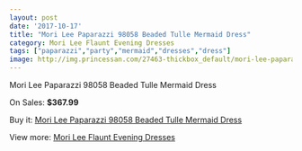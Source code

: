 ```yaml
---
layout: post
date: '2017-10-17'
title: "Mori Lee Paparazzi 98058 Beaded Tulle Mermaid Dress"
category: Mori Lee Flaunt Evening Dresses
tags: ["paparazzi","party","mermaid","dresses","dress"]
image: http://img.princessan.com/27463-thickbox_default/mori-lee-paparazzi-98058-beaded-tulle-mermaid-dress.jpg
---
```

Mori Lee Paparazzi 98058 Beaded Tulle Mermaid Dress

On Sales: **$367.99**
<a href="https://www.princessan.com/en/12542-mori-lee-paparazzi-98058-beaded-tulle-mermaid-dress.html"><amp-img layout="responsive" width="600" height="600" src="//img.princessan.com/27463-thickbox_default/mori-lee-paparazzi-98058-beaded-tulle-mermaid-dress.jpg" alt="Mori Lee Paparazzi 98058 Beaded Tulle Mermaid Dress 0" /></a>
<a href="https://www.princessan.com/en/12542-mori-lee-paparazzi-98058-beaded-tulle-mermaid-dress.html"><amp-img layout="responsive" width="600" height="600" src="//img.princessan.com/27466-thickbox_default/mori-lee-paparazzi-98058-beaded-tulle-mermaid-dress.jpg" alt="Mori Lee Paparazzi 98058 Beaded Tulle Mermaid Dress 1" /></a>
<a href="https://www.princessan.com/en/12542-mori-lee-paparazzi-98058-beaded-tulle-mermaid-dress.html"><amp-img layout="responsive" width="600" height="600" src="//img.princessan.com/27465-thickbox_default/mori-lee-paparazzi-98058-beaded-tulle-mermaid-dress.jpg" alt="Mori Lee Paparazzi 98058 Beaded Tulle Mermaid Dress 2" /></a>
<a href="https://www.princessan.com/en/12542-mori-lee-paparazzi-98058-beaded-tulle-mermaid-dress.html"><amp-img layout="responsive" width="600" height="600" src="//img.princessan.com/27464-thickbox_default/mori-lee-paparazzi-98058-beaded-tulle-mermaid-dress.jpg" alt="Mori Lee Paparazzi 98058 Beaded Tulle Mermaid Dress 3" /></a>

Buy it: [Mori Lee Paparazzi 98058 Beaded Tulle Mermaid Dress](https://www.princessan.com/en/12542-mori-lee-paparazzi-98058-beaded-tulle-mermaid-dress.html "Mori Lee Paparazzi 98058 Beaded Tulle Mermaid Dress")

View more: [Mori Lee Flaunt Evening Dresses](https://www.princessan.com/en/90- "Mori Lee Flaunt Evening Dresses")